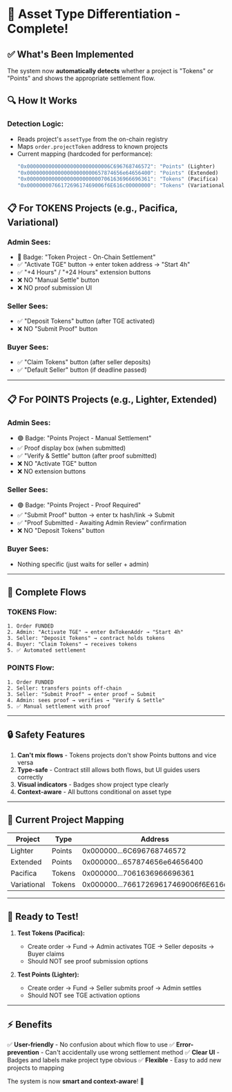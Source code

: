 # 🎯 Asset Type Differentiation - Complete!

## ✅ **What's Been Implemented**

The system now **automatically detects** whether a project is "Tokens" or "Points" and shows the appropriate settlement flow.

## 🔍 **How It Works**

### **Detection Logic:**
- Reads project's `assetType` from the on-chain registry
- Maps `order.projectToken` address to known projects
- Current mapping (hardcoded for performance):
  ```typescript
  "0x000000000000000000000000006C696768746572": "Points" (Lighter)
  "0x0000000000000000000000657874656e64656400": "Points" (Extended)
  "0x0000000000000000000000007061636966696361": "Tokens" (Pacifica)
  "0x0000000076617269617469006f6E616c00000000": "Tokens" (Variational)
  ```

## 📋 **For TOKENS Projects (e.g., Pacifica, Variational)**

### **Admin Sees:**
- 🔵 Badge: "Token Project - On-Chain Settlement"
- ✅ "Activate TGE" button → enter token address → "Start 4h"
- ✅ "+4 Hours" / "+24 Hours" extension buttons
- ❌ NO "Manual Settle" button
- ❌ NO proof submission UI

### **Seller Sees:**
- ✅ "Deposit Tokens" button (after TGE activated)
- ❌ NO "Submit Proof" button

### **Buyer Sees:**
- ✅ "Claim Tokens" button (after seller deposits)
- ✅ "Default Seller" button (if deadline passed)

---

## 📋 **For POINTS Projects (e.g., Lighter, Extended)**

### **Admin Sees:**
- 🟣 Badge: "Points Project - Manual Settlement"
- ✅ Proof display box (when submitted)
- ✅ "Verify & Settle" button (after proof submitted)
- ❌ NO "Activate TGE" button
- ❌ NO extension buttons

### **Seller Sees:**
- 🟣 Badge: "Points Project - Proof Required"
- ✅ "Submit Proof" button → enter tx hash/link → Submit
- ✅ "Proof Submitted - Awaiting Admin Review" confirmation
- ❌ NO "Deposit Tokens" button

### **Buyer Sees:**
- Nothing specific (just waits for seller + admin)

---

## 🎯 **Complete Flows**

### **TOKENS Flow:**
```
1. Order FUNDED
2. Admin: "Activate TGE" → enter 0xTokenAddr → "Start 4h"
3. Seller: "Deposit Tokens" → contract holds tokens
4. Buyer: "Claim Tokens" → receives tokens
5. ✅ Automated settlement
```

### **POINTS Flow:**
```
1. Order FUNDED
2. Seller: transfers points off-chain
3. Seller: "Submit Proof" → enter proof → Submit
4. Admin: sees proof → verifies → "Verify & Settle"
5. ✅ Manual settlement with proof
```

---

## 🔒 **Safety Features**

1. **Can't mix flows** - Tokens projects don't show Points buttons and vice versa
2. **Type-safe** - Contract still allows both flows, but UI guides users correctly
3. **Visual indicators** - Badges show project type clearly
4. **Context-aware** - All buttons conditional on asset type

---

## 📝 **Current Project Mapping**

| Project | Type | Address |
|---------|------|---------|
| Lighter | Points | 0x000000...6C696768746572 |
| Extended | Points | 0x000000...657874656e64656400 |
| Pacifica | Tokens | 0x000000...7061636966696361 |
| Variational | Tokens | 0x000000...76617269617469006f6E616c |

---

## 🚀 **Ready to Test!**

1. **Test Tokens (Pacifica):**
   - Create order → Fund → Admin activates TGE → Seller deposits → Buyer claims
   - Should NOT see proof submission options

2. **Test Points (Lighter):**
   - Create order → Fund → Seller submits proof → Admin settles
   - Should NOT see TGE activation options

---

## ⚡ **Benefits**

✅ **User-friendly** - No confusion about which flow to use
✅ **Error-prevention** - Can't accidentally use wrong settlement method
✅ **Clear UI** - Badges and labels make project type obvious
✅ **Flexible** - Easy to add new projects to mapping

The system is now **smart and context-aware**! 🎉


